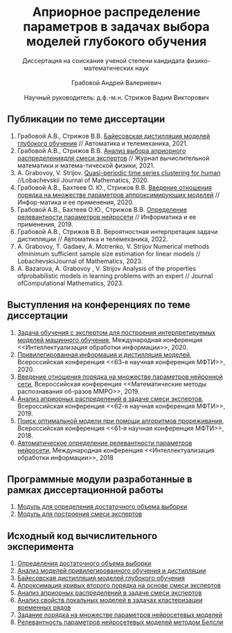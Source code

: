<div align="center">
  <H1>
    Априорное распределение параметров в задачах выбора моделей глубокого обучения
  </H1>
  Диссертация на соискание ученой степени кандидата физико-математических наук<br><br>
  Грабовой Андрей Валериевич
</div><br>
<div align="center">
  Научный руководитель: д.ф.-м.н. Стрижов Вадим Викторович
</div>

## Публикации по теме диссертации
1. Грабовой А.В., Стрижов В.В. [Байесовская дистилляция моделей глубокого обучения](https://doi.org/10.31857/S0005231021110027) // Автоматика и телемеханика, 2021.
2. Грабовой А.В., Стрижов В.В. [Анализ выбора априорного распределениядля смеси экспертов](https://doi.org/10.1134/S0965542521070071) // Журнал вычислительной математики и матема-тической физики, 2021.
3. A. Grabovoy, V. Strijov. [Quasi-periodic time series clustering for human](https://doi.org/10.1134/S1995080220030075) //Lobachevskii Journal of Mathematics, 2020.
4. Грабовой А.В., Бахтеев О. Ю., Стрижов В.В. [Введение отношения порядка на множестве параметров аппроксимирующих моделей](https://doi.org/10.14357/19922264200208) // Инфор-матика и ее применения, 2020.
5. Грабовой А.В., Бахтеев О.Ю., Стрижов В.В. [Определение релевантности параметров нейросети](https://doi.org/10.14357/19922264190209) // Информатика и ее применения, 2019.
6. Грабовой А.В., Стрижов В.В. Вероятностная интерпретация задачи дистилляции // Автоматика и телемеханика, 2022.
7. A. Grabovoy, T. Gadaev, A. Motrenko, V. Strijov Numerical methods ofminimum sufficient sample size estimation for linear models // LobachevskiiJournal of Mathematics, 2023.
8. A. Bazarova, A. Grabovoy , V. Strijov Analysis of the properties ofprobabilistic models in learning problems with an expert // Journal ofComputational Mathematics, 2023.

## Выступления на конференциях по теме диссертации
1. [Задача обучения с экспертом для построения интерпретируемых моделей машинного обучения](https://youtu.be/X3BaULWnVZI), Международная конференция <<Интеллектуализация обработки информации>>, 2020.
2. [Привилегированная информация и дистилляция моделей](https://youtu.be/7noEjdE63W4?t=416), Всероссийская конференция <<63-я научная конференция МФТИ>>, 2020.
3. [Введение отношения порядка на множестве параметров нейронной сети](http://www.machinelearning.ru/wiki/images/4/4c/GrabovoyMMPR201928.pdf), Всероссийская конференция <<Математические методы распознавания об-разов ММРО>>, 2019.
4. [Анализ априорных распределений в задаче смеси экспертов](https://mipt.ru/science/5top100/ФПМИ2.pdf), Всероссийская конференция <<62-я научная конференция МФТИ>>, 2019.
5. [Поиск оптимальной модели при помощи алгоритмов прореживания](https://mipt.ru/science/5top100/education/!ФПМИ.pdf), Всероссийская конференция <<61-я научная конференция МФТИ>>, 2018.
6. [Автоматическое определение релевантности параметров нейросети](http://www.machinelearning.ru/wiki/images/e/e0/Grabovoy.pdf), Международная конференция <<Интеллектуализация обработки информации>>, 2018

## Программные модули разработанные в рамках диссертационной работы
1. [Модуль для определения достаточного объема выборки](https://github.com/andriygav/SampleSizeLib)
2. [Модуль для построения смеси экспертов](https://github.com/andriygav/MixtureLib)

## Исходный код вычислительного эксперимента
1. [Определения достаточного объема выборки](https://github.com/ttgadaev/SampleSizeEstimation)
2. [Анализ моделей привилегированного обучения и дистилляции](https://github.com/andriygav/PrivilegeLearning)
3. [Байесовская дистилляция моделей глубокого обучения](https://github.com/andriygav/BayesianDistilation)
4. [Апроксимация кривых второго порядка на основе смеси экспертов](https://github.com/andriygav/ExpertLearning)
5. [Анализ априорных распределений в задаче смеси экспертов](https://github.com/andriygav/EMprior)
6. [Анализ свойств локальных моделей в задачах кластеризации временных рядов](https://github.com/andriygav/TimeSeriesClustering)
7. [Задание порядка на множестве параметров нейросетевых моделей](https://github.com/andriygav/GoodParameters)
8. [Релевантность параметров нейросетевых моделей методом Белсли](http://svn.code.sf.net/p/mlalgorithms/code/Group574/Grabovoy2018OptimalBrainDamage/code/)
